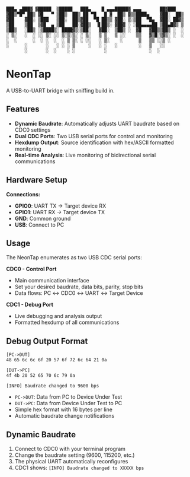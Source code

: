 ```
███▄ ▄███▓ ▓█████  ▒█████   ███▄    █ ▄▄▄█████▓ ▄▄▄       ██▓███    
▓██▒▀█▀ ██▒ ▓█   ▀ ▒██▒  ██▒ ██ ▀█   █ ▓  ██▒ ▓▒▒████▄    ▓██░  ██▒  
▓██    ▓██░ ▒███   ▒██░  ██▒▓██  ▀█ ██▒▒ ▓██░ ▒░▒██  ▀█▄  ▓██░ ██▓▒  
▒██    ▒██  ▒▓█  ▄ ▒██   ██░▓██▒  ▐▌██▒░ ▓██▓ ░ ░██▄▄▄▄██ ▒██▄█▓▒ ▒  
▒██▒   ░██▒ ░▒████▒░ ████▓▒░▒██░   ▓██░  ▒██▒ ░  ▓█   ▓██▒▒██▒ ░  ░  
░ ▒░   ░  ░ ░░ ▒░ ░░ ▒░▒░▒░ ░ ▒░   ▒ ▒   ▒ ░░    ▒▒   ▓▒█░▒▓▒░ ░  ░  
░  ░      ░  ░ ░  ░  ░ ▒ ▒░ ░ ░░   ░ ▒░    ░      ▒   ▒▒ ░░▒ ░       
░      ░       ░   ░ ░ ░ ▒     ░   ░ ░   ░        ░   ▒   ░░         
       ░       ░  ░    ░ ░           ░                ░  ░         
```

# NeonTap

A USB-to-UART bridge with sniffing build in.

## Features

- **Dynamic Baudrate**: Automatically adjusts UART baudrate based on CDC0 settings
- **Dual CDC Ports**: Two USB serial ports for control and monitoring
- **Hexdump Output**: Source identification with hex/ASCII formatted monitoring
- **Real-time Analysis**: Live monitoring of bidirectional serial communications

## Hardware Setup

**Connections:**

- **GPIO0**: UART TX → Target device RX
- **GPIO1**: UART RX → Target device TX
- **GND**: Common ground
- **USB**: Connect to PC

## Usage

The NeonTap enumerates as two USB CDC serial ports:

**CDC0 - Control Port**

- Main communication interface
- Set your desired baudrate, data bits, parity, stop bits
- Data flows: PC ↔ CDC0 ↔ UART ↔ Target Device

**CDC1 - Debug Port**

- Live debugging and analysis output
- Formatted hexdump of all communications

## Debug Output Format

```
[PC->DUT]
48 65 6c 6c 6f 20 57 6f 72 6c 64 21 0a

[DUT->PC]
4f 4b 20 52 65 70 6c 79 0a

[INFO] Baudrate changed to 9600 bps
```

- `PC->DUT`: Data from PC to Device Under Test
- `DUT->PC`: Data from Device Under Test to PC
- Simple hex format with 16 bytes per line
- Automatic baudrate change notifications

## Dynamic Baudrate

1. Connect to CDC0 with your terminal program
2. Change the baudrate setting (9600, 115200, etc.)
3. The physical UART automatically reconfigures
4. CDC1 shows: `[INFO] Baudrate changed to XXXXX bps`
